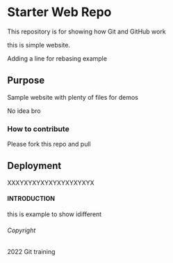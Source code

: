 # Starter Web Repo

This repository is for showing how Git and GitHub work

this is simple website.

Adding a line for rebasing example

## Purpose

Sample website with plenty of files for demos

No idea bro

### How to contribute

Please fork this repo and pull

## Deployment

XXXYXYXYXYXYXYXYXYXYX

#### INTRODUCTION

this is example to show idifferent

###### Copyright

2022 Git training 